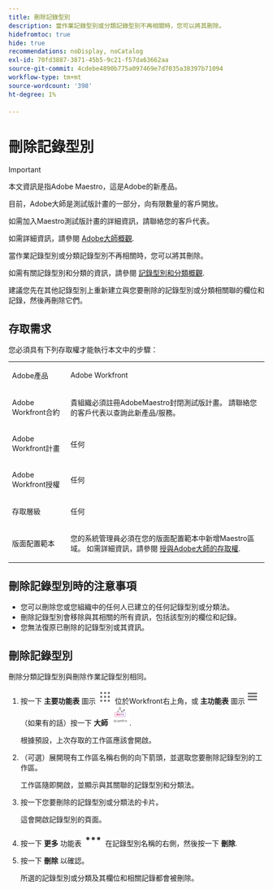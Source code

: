 ```yaml
---
title: 刪除記錄型別
description: 當作業記錄型別或分類記錄型別不再相關時，您可以將其刪除。
hidefromtoc: true
hide: true
recommendations: noDisplay, noCatalog
exl-id: 70fd3887-3871-45b5-9c21-f57da63662aa
source-git-commit: 4cdebe4890b775a097469e7d7035a38397b71094
workflow-type: tm+mt
source-wordcount: '398'
ht-degree: 1%

---
```


<!--udpate the metadata with real information when making this avilable in TOC and in the left nav:
---
title: Delete record types
description: You can delete operational record types or taxonomy record types when they are no longer relevant. 
author: Alina
feature: Work Management
topic: Architecture
role: User
hidefromtoc: yes
hide: yes
---
-->

# 刪除記錄型別

>[!IMPORTANT]
>
>本文資訊是指Adobe Maestro，這是Adobe的新產品。
>
>目前，Adobe大師是測試版計畫的一部分，向有限數量的客戶開放。
>
>如需加入Maestro測試版計畫的詳細資訊，請聯絡您的客戶代表。
>
>如需詳細資訊，請參閱 [Adobe大師概觀](../maestro-overview.md).

當作業記錄型別或分類記錄型別不再相關時，您可以將其刪除。

如需有關記錄型別和分類的資訊，請參閱 [記錄型別和分類概觀](../architecture-and-fields/overview-of-record-types-and-taxonomies.md).

建議您先在其他記錄型別上重新建立與您要刪除的記錄型別或分類相關聯的欄位和記錄，然後再刪除它們。

<!-- last sentence might need to be deleted when we can recover or replace deleted record types-->

## 存取需求

您必須具有下列存取權才能執行本文中的步驟：

<table style="table-layout:auto">
 <col>
 <tbody>
<td>
   <p> Adobe產品</p> </td>
   <td>
   <p> Adobe Workfront</p> </td>
  </tr>  
 <td role="rowheader"><p>Adobe Workfront合約</p></td>
   <td>
<p>貴組織必須註冊AdobeMaestro封閉測試版計畫。 請聯絡您的客戶代表以查詢此新產品/服務。 </p>
   </td>
  </tr>
  <tr>
   <td role="rowheader"><p>Adobe Workfront計畫</p></td>
   <td>
<p>任何</p>
   </td>
  </tr>
  <tr>
   <td role="rowheader"><p>Adobe Workfront授權</p></td>
   <td>
   <p>任何</p> 
  </td>
  </tr>

<tr>
   <td role="rowheader">存取層級</td>
   <td> <p>任何</p>  
</td>
  </tr>
<tr>
   <td role="rowheader">版面配置範本</td>
   <td> <p>您的系統管理員必須在您的版面配置範本中新增Maestro區域。 如需詳細資訊，請參閱 <a href="../access/grant-access.md">授與Adobe大師的存取權</a>. </p>  
</td>
  </tr>
 </tbody>
</table>

<!--Maybe enable this at GA - but Maestro is not supposed to have Access controls in the Workfront Access Level: 
>[!NOTE]
>
>If you don't have access, ask your Workfront administrator if they set additional restrictions in your access level. For information on how a Workfront administrator can change your access level, see [Create or modify custom access levels](../administration-and-setup/add-users/configure-and-grant-access/create-modify-access-levels.md). -->

<!-- Notes to add for the table: for the "Workfront plans" row: the above is only for closed beta; when going to GA - activate the following plans:    
<p>Current plan: Prime and Ultimate</p>
<p>Legacy plan: Enterprise</p>-->

<!-- Notes for the table: for the "Workfront access" row: <p>For more information, see <a href="../../administration-and-setup/add-users/access-levels-and-object-permissions/wf-licenses.md" class="MCXref xref">Adobe Workfront licenses overview</a>.</p>-->

## 刪除記錄型別時的注意事項

<!--check this and ensure these are still true - some things might change with / after closed beta-->

* 您可以刪除您或您組織中的任何人已建立的任何記錄型別或分類法。 <!--this will change with access levels and permissions-->
* 刪除記錄型別會移除與其相關的所有資訊，包括該型別的欄位和記錄。
* 您無法復原已刪除的記錄型別或其資訊。

## 刪除記錄型別

刪除分類記錄型別與刪除作業記錄型別相同。

1. 按一下 **主要功能表** 圖示 ![](assets/main-menu-workfront.png) 位於Workfront右上角，或 **主功能表** 圖示 ![](assets/main-menu-shell.png)  （如果有的話）按一下 **大師** ![](assets/maestro-icon.png).

   根據預設，上次存取的工作區應該會開啟。

1. （可選）展開現有工作區名稱右側的向下箭頭，並選取您要刪除記錄型別的工作區。

   工作區隨即開啟，並顯示與其關聯的記錄型別和分類法。
1. 按一下您要刪除的記錄型別或分類法的卡片。

   這會開啟記錄型別的頁面。
1. 按一下 **更多** 功能表 ![](assets/more-menu.png) 在記錄型別名稱的右側，然後按一下 **刪除**.
1. 按一下 **刪除** 以確認。

   所選的記錄型別或分類及其欄位和相關記錄都會被刪除。
